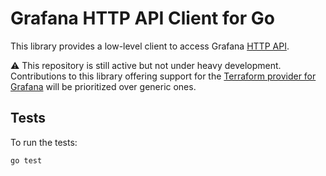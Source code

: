 # Grafana HTTP API Client for Go

This library provides a low-level client to access Grafana [HTTP API](https://grafana.com/docs/grafana/latest/http_api/).

:warning: This repository is still active but not under heavy development.
Contributions to this library offering support for the [Terraform provider for Grafana](https://github.com/grafana/terraform-provider-grafana) will be prioritized over generic ones.

## Tests

To run the tests:

```
go test
```
